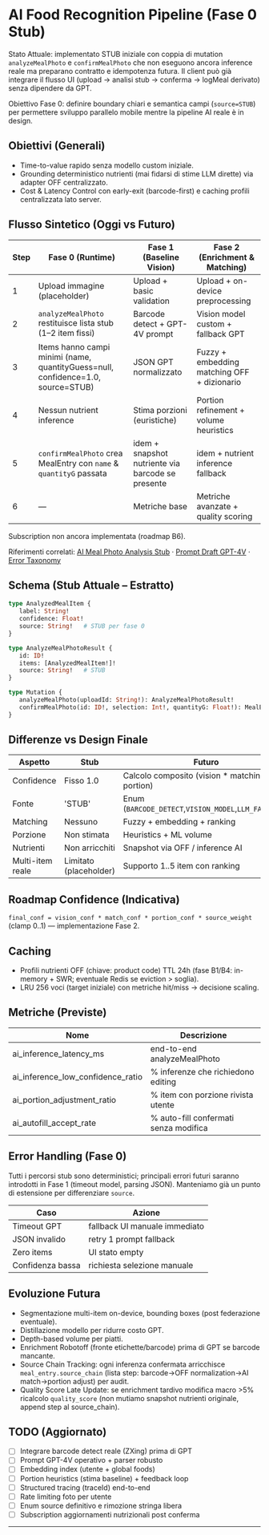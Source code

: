 # AI Food Recognition Pipeline (Fase 0 Stub)

Stato Attuale: implementato STUB iniziale con coppia di mutation `analyzeMealPhoto` e `confirmMealPhoto` che non eseguono ancora inference reale ma preparano contratto e idempotenza futura. Il client può già integrare il flusso UI (upload → analisi stub → conferma → logMeal derivato) senza dipendere da GPT.

Obiettivo Fase 0: definire boundary chiari e semantica campi (`source=STUB`) per permettere sviluppo parallelo mobile mentre la pipeline AI reale è in design.

## Obiettivi (Generali)

- Time-to-value rapido senza modello custom iniziale.
- Grounding deterministico nutrienti (mai fidarsi di stime LLM dirette) via adapter OFF centralizzato.
- Cost & Latency Control con early-exit (barcode-first) e caching profili centralizzata lato server.

## Flusso Sintetico (Oggi vs Futuro)

| Step | Fase 0 (Runtime) | Fase 1 (Baseline Vision) | Fase 2 (Enrichment & Matching) |
|------|------------------|--------------------------|--------------------------------|
| 1 | Upload immagine (placeholder) | Upload + basic validation | Upload + on-device preprocessing |
| 2 | `analyzeMealPhoto` restituisce lista stub (1–2 item fissi) | Barcode detect + GPT-4V prompt | Vision model custom + fallback GPT |
| 3 | Items hanno campi minimi (name, quantityGuess=null, confidence=1.0, source=STUB) | JSON GPT normalizzato | Fuzzy + embedding matching OFF + dizionario |
| 4 | Nessun nutrient inference | Stima porzioni (euristiche) | Portion refinement + volume heuristics |
| 5 | `confirmMealPhoto` crea MealEntry con `name` & `quantityG` passata | idem + snapshot nutriente via barcode se presente | idem + nutrient inference fallback |
| 6 | — | Metriche base | Metriche avanzate + quality scoring |

Subscription non ancora implementata (roadmap B6).

Riferimenti correlati: [AI Meal Photo Analysis Stub](ai_meal_photo.md) · [Prompt Draft GPT-4V](ai_food_recognition_prompt.md) · [Error Taxonomy](ai_meal_photo_errors.md)

## Schema (Stub Attuale – Estratto)

```graphql
type AnalyzedMealItem {
   label: String!
   confidence: Float!
   source: String!   # STUB per fase 0
}

type AnalyzeMealPhotoResult {
   id: ID!
   items: [AnalyzedMealItem!]!
   source: String!   # STUB
}

type Mutation {
   analyzeMealPhoto(uploadId: String!): AnalyzeMealPhotoResult!
   confirmMealPhoto(id: ID!, selection: Int!, quantityG: Float!): MealEntry!
}
```

## Differenze vs Design Finale

| Aspetto | Stub | Futuro |
|---------|------|--------|
| Confidence | Fisso 1.0 | Calcolo composito (vision * matching * portion) |
| Fonte | 'STUB' | Enum (`BARCODE_DETECT`,`VISION_MODEL`,`LLM_FALLBACK`) |
| Matching | Nessuno | Fuzzy + embedding + ranking |
| Porzione | Non stimata | Heuristics + ML volume |
| Nutrienti | Non arricchiti | Snapshot via OFF / inference AI | 
| Multi-item reale | Limitato (placeholder) | Supporto 1..5 item con ranking |

## Roadmap Confidence (Indicativa)
`final_conf = vision_conf * match_conf * portion_conf * source_weight` (clamp 0..1) — implementazione Fase 2.

## Caching

- Profili nutrienti OFF (chiave: product code) TTL 24h (fase B1/B4: in-memory + SWR; eventuale Redis se eviction > soglia).
- LRU 256 voci (target iniziale) con metriche hit/miss → decisione scaling.

## Metriche (Previste)

| Nome | Descrizione |
|------|-------------|
| ai_inference_latency_ms | end-to-end analyzeMealPhoto |
| ai_inference_low_confidence_ratio | % inferenze che richiedono editing |
| ai_portion_adjustment_ratio | % item con porzione rivista utente |
| ai_autofill_accept_rate | % auto-fill confermati senza modifica |

## Error Handling (Fase 0)
Tutti i percorsi stub sono deterministici; principali errori futuri saranno introdotti in Fase 1 (timeout model, parsing JSON). Manteniamo già un punto di estensione per differenziare `source`.

| Caso | Azione |
|------|--------|
| Timeout GPT | fallback UI manuale immediato |
| JSON invalido | retry 1 prompt fallback |
| Zero items | UI stato empty |
| Confidenza bassa | richiesta selezione manuale |

## Evoluzione Futura

- Segmentazione multi-item on-device, bounding boxes (post federazione eventuale).
- Distillazione modello per ridurre costo GPT.
- Depth-based volume per piatti.
- Enrichment Robotoff (fronte etichette/barcode) prima di GPT se barcode mancante.
 - Source Chain Tracking: ogni inferenza confermata arricchisce `meal_entry.source_chain` (lista step: barcode→OFF normalization→AI match→portion adjust) per audit.
 - Quality Score Late Update: se enrichment tardivo modifica macro >5% ricalcolo `quality_score` (non mutiamo snapshot nutrienti originale, append step al source_chain).

## TODO (Aggiornato)

- [ ] Integrare barcode detect reale (ZXing) prima di GPT
- [ ] Prompt GPT-4V operativo + parser robusto
- [ ] Embedding index (utente + global foods)
- [ ] Portion heuristics (stima baseline) + feedback loop
- [ ] Structured tracing (traceId) end-to-end
- [ ] Rate limiting foto per utente
- [ ] Enum source definitivo e rimozione stringa libera
- [ ] Subscription aggiornamenti nutrizionali post conferma

---
